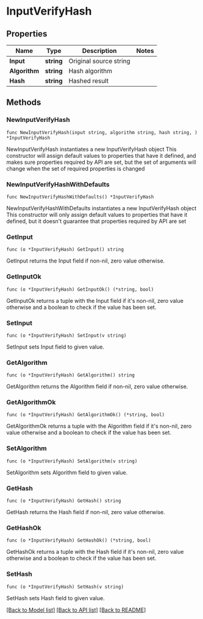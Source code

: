 # InputVerifyHash

## Properties

Name | Type | Description | Notes
------------ | ------------- | ------------- | -------------
**Input** | **string** | Original source string | 
**Algorithm** | **string** | Hash algorithm | 
**Hash** | **string** | Hashed result | 

## Methods

### NewInputVerifyHash

`func NewInputVerifyHash(input string, algorithm string, hash string, ) *InputVerifyHash`

NewInputVerifyHash instantiates a new InputVerifyHash object
This constructor will assign default values to properties that have it defined,
and makes sure properties required by API are set, but the set of arguments
will change when the set of required properties is changed

### NewInputVerifyHashWithDefaults

`func NewInputVerifyHashWithDefaults() *InputVerifyHash`

NewInputVerifyHashWithDefaults instantiates a new InputVerifyHash object
This constructor will only assign default values to properties that have it defined,
but it doesn't guarantee that properties required by API are set

### GetInput

`func (o *InputVerifyHash) GetInput() string`

GetInput returns the Input field if non-nil, zero value otherwise.

### GetInputOk

`func (o *InputVerifyHash) GetInputOk() (*string, bool)`

GetInputOk returns a tuple with the Input field if it's non-nil, zero value otherwise
and a boolean to check if the value has been set.

### SetInput

`func (o *InputVerifyHash) SetInput(v string)`

SetInput sets Input field to given value.


### GetAlgorithm

`func (o *InputVerifyHash) GetAlgorithm() string`

GetAlgorithm returns the Algorithm field if non-nil, zero value otherwise.

### GetAlgorithmOk

`func (o *InputVerifyHash) GetAlgorithmOk() (*string, bool)`

GetAlgorithmOk returns a tuple with the Algorithm field if it's non-nil, zero value otherwise
and a boolean to check if the value has been set.

### SetAlgorithm

`func (o *InputVerifyHash) SetAlgorithm(v string)`

SetAlgorithm sets Algorithm field to given value.


### GetHash

`func (o *InputVerifyHash) GetHash() string`

GetHash returns the Hash field if non-nil, zero value otherwise.

### GetHashOk

`func (o *InputVerifyHash) GetHashOk() (*string, bool)`

GetHashOk returns a tuple with the Hash field if it's non-nil, zero value otherwise
and a boolean to check if the value has been set.

### SetHash

`func (o *InputVerifyHash) SetHash(v string)`

SetHash sets Hash field to given value.



[[Back to Model list]](../README.md#documentation-for-models) [[Back to API list]](../README.md#documentation-for-api-endpoints) [[Back to README]](../README.md)


